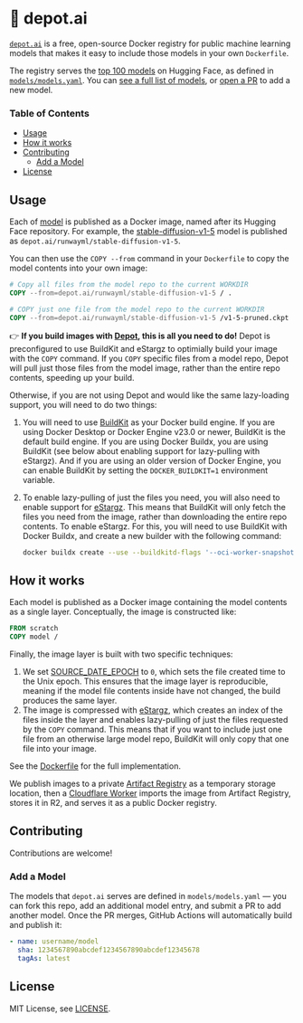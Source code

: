 # 🔮 depot.ai

[`depot.ai`](https://depot.ai) is a free, open-source Docker registry for public machine learning models that makes it easy to include those models in your own `Dockerfile`.

The registry serves the [top 100 models](https://huggingface.co/models?sort=downloads) on Hugging Face, as defined in [`models/models.yaml`](models/models.yaml). You can [see a full list of models](https://depot.ai#models), or [open a PR](#add-a-model) to add a new model.

### Table of Contents

- [Usage](#usage)
- [How it works](#how-it-works)
- [Contributing](#contributing)
  - [Add a Model](#add-a-model)
- [License](#license)

## Usage

Each of [model](https://depot.ai#models) is published as a Docker image, named after its Hugging Face repository. For example, the [stable-diffusion-v1-5](https://depot.ai/runwayml/stable-diffusion-v1-5) model is published as `depot.ai/runwayml/stable-diffusion-v1-5`.

You can then use the `COPY --from` command in your `Dockerfile` to copy the model contents into your own image:

```dockerfile
# Copy all files from the model repo to the current WORKDIR
COPY --from=depot.ai/runwayml/stable-diffusion-v1-5 / .

# COPY just one file from the model repo to the current WORKDIR
COPY --from=depot.ai/runwayml/stable-diffusion-v1-5 /v1-5-pruned.ckpt .
```

👉 **If you build images with [Depot](https://depot.dev), this is all you need to do!** Depot is preconfigured to use BuildKit and eStargz to optimially build your image with the `COPY` command. If you `COPY` specific files from a model repo, Depot will pull just those files from the model image, rather than the entire repo contents, speeding up your build.

Otherwise, if you are not using Depot and would like the same lazy-loading support, you will need to do two things:

1. You will need to use [BuildKit](https://docs.docker.com/build/buildkit/) as your Docker build engine. If you are using Docker Desktop or Docker Engine v23.0 or newer, BuildKit is the default build engine. If you are using Docker Buildx, you are using BuildKit (see below about enabling support for lazy-pulling with eStargz). And if you are using an older version of Docker Engine, you can enable BuildKit by setting the `DOCKER_BUILDKIT=1` environment variable.

2. To enable lazy-pulling of just the files you need, you will also need to enable support for [eStargz](https://github.com/containerd/stargz-snapshotter/blob/main/docs/estargz.md). This means that BuildKit will only fetch the files you need from the image, rather than downloading the entire repo contents. To enable eStargz. For this, you will need to use BuildKit with Docker Buildx, and create a new builder with the following command:

   ```bash
   docker buildx create --use --buildkitd-flags '--oci-worker-snapshotter=stargz'
   ```

## How it works

Each model is published as a Docker image containing the model contents as a single layer. Conceptually, the image is constructed like:

```dockerfile
FROM scratch
COPY model /
```

Finally, the image layer is built with two specific techniques:

1. We set [SOURCE_DATE_EPOCH](https://github.com/moby/buildkit/blob/master/docs/build-repro.md#source_date_epoch) to `0`, which sets the file created time to the Unix epoch. This ensures that the image layer is reproducible, meaning if the model file contents inside have not changed, the build produces the same layer.
2. The image is compressed with [eStargz](https://github.com/containerd/stargz-snapshotter/blob/main/docs/estargz.md), which creates an index of the files inside the layer and enables lazy-pulling of just the files requested by the `COPY` command. This means that if you want to include just one file from an otherwise large model repo, BuildKit will only copy that one file into your image.

See the [Dockerfile](./models/Dockerfile) for the full implementation.

We publish images to a private [Artifact Registry](https://cloud.google.com/artifact-registry) as a temporary storage location, then a [Cloudflare Worker](./src/registry.ts) imports the image from Artifact Registry, stores it in R2, and serves it as a public Docker registry.

## Contributing

Contributions are welcome!

### Add a Model

The models that `depot.ai` serves are defined in `models/models.yaml` — you can fork this repo, add an additional model entry, and submit a PR to add another model. Once the PR merges, GitHub Actions will automatically build and publish it:

```yaml
- name: username/model
  sha: 1234567890abcdef1234567890abcdef12345678
  tagAs: latest
```

## License

MIT License, see [LICENSE](./LICENSE).
